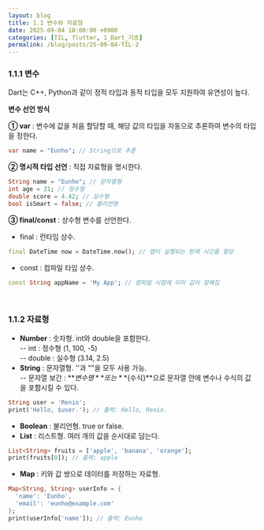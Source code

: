 ```yaml
---
layout: blog
title: 1.1 변수와 자료형
date: 2025-09-04 10:00:00 +0900
categories: [TIL, flutter, 1_Dart_기초]
permalink: /blog/posts/25-09-04-TIL-2
---
```


### 1.1.1 변수

Dart는 C++, Python과 같이 정적 타입과 동적 타입을 모두 지원하여 유연성이 높다.

**변수 선언 방식**

**① var** : 변수에 값을 처음 할당할 때, 해당 값의 타입을 자동으로 추론하여 변수의 타입을 정한다.<br>

```dart
var name = "Eunho"; // String으로 추론
```

**② 명시적 타입 선언** : 직접 자료형을 명시한다.<br>

```dart
String name = "Eunho"; // 문자열형
int age = 21; // 정수형
double score = 4.42; // 실수형
bool isSmart = false; // 불리언형
```

**③ final/const** : 상수형 변수를 선언한다.<br>

- final : 런타임 상수.

```dart
final DateTime now = DateTime.now(); // 앱이 실행되는 현재 시간을 할당
```

- const : 컴파일 타임 상수.

```dart
const String appName = 'My App'; // 컴파일 시점에 이미 값이 정해짐
```

<br>

### 1.1.2 자료형

- **Number** : 숫자형. int와 double을 포함한다.<br>
  -- int : 정수형 (1, 100, -5)<br>
  -- double : 실수형 (3.14, 2.5)<br>
- **String** : 문자열형. ''과 ""을 모두 사용 가능.<br>
  -- 문자열 보간 : **$변수명** 또는 **${수식}**으로 문자열 안에 변수나 수식의 값을 포함시킬 수 있다.

```dart
String user = 'Renio';
print('Hello, $user.'); // 출력: Hello, Renio.
```

- **Boolean** : 불리언형. true or false.
- **List** : 리스트형. 여러 개의 값을 순서대로 담는다.

```dart
List<String> fruits = ['apple', 'banana', 'orange'];
print(fruits[0]); // 출력: apple
```

- **Map** : 키와 값 쌍으로 데이터를 저장하는 자료형.

```dart
Map<String, String> userInfo = {
  'name': 'Eunho',
  'email': 'eunho@example.com'
};
print(userInfo['name']); // 출력: Eunho
```
